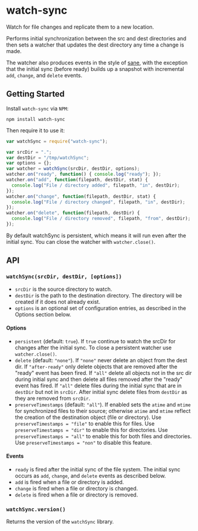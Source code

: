 # watch-sync

Watch for file changes and replicate them to a new location.

Performs initial synchronization between the src and dest directories and then
sets a watcher that updates the dest directory any time a change is made.

The watcher also produces events in the style of
[sane](https://github.com/amasad/sane), with the exception that the initial
sync (before ready) builds up a snapshot with incremental `add`, `change`, and
`delete` events.

## Getting Started

Install `watch-sync` via `NPM`:

```
npm install watch-sync
```

Then require it to use it:

```js
var watchSync = require("watch-sync");

var srcDir = ".";
var destDir = "/tmp/watchSync";
var options = {};
var watcher = watchSync(srcDir, destDir, options);
watcher.on("ready", function() { console.log("ready"); });
watcher.on("add", function(filepath, destDir, stat) {
  console.log("File / directory added", filepath, "in", destDir);
});
watcher.on("change", function(filepath, destDir, stat) {
  console.log("File / directory changed", filepath, "in", destDir);
});
watcher.on("delete", function(filepath, destDir) {
  console.log("File / directory removed", filepath, "from", destDir);
});
```

By default watchSync is persistent, which means it will run even after the
initial sync. You can close the watcher with `watcher.close()`.

## API

### `watchSync(srcDir, destDir, [options])`

- `srcDir` is the source directory to watch.
- `destDir` is the path to the destination directory. The directory will be
  created if it does not already exist.
- `options` is an optional set of configuration entries, as described in the
  Options section below.

#### Options

- `persistent` (default: `true`). If `true` continue to watch the srcDir for
  changes after the initial sync. To close a persistent watcher use
  `watcher.close()`.
- `delete` (default: `"none"`).  If `"none"` never delete an object from the
  dest dir. If `"after-ready"` only delete objects that are removed after the
  "ready" event has been fired. If `"all"` delete all objects not in the src
  dir during initial sync and then delete all files removed after the "ready"
  event has fired. If `"all"` delete files during the initial sync that are
  in `destDir` but not in `srcDir`. After initial sync delete files from
  `destDir` as they are removed from `srcDir`.
- `preserveTimestamps` (default: `"all"`). If enabled sets the `atime` and
  `mtime` for synchronized files to their source; otherwise `atime` and `mtime`
  reflect the creation of the destination object (file or directory). Use
  `preserveTimestamps = "file"` to enable this for files. Use
  `preserveTimestamps = "dir"` to enable this for directories. Use
  `preserveTimestamps = "all"` to enable this for both files and directories.
  Use `preserveTimestamps = "non"` to disable this feature.

#### Events

- `ready` is fired after the initial sync of the file system. The initial sync
  occurs as `add`, `change`, and `delete` events as described below.
- `add` is fired when a file or directory is added.
- `change` is fired when a file or directory is changed.
- `delete` is fired when a file or directory is removed.

### `watchSync.version()`

Returns the version of the `watchSync` library.
